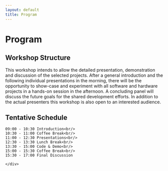 ```yaml
---
layout: default
title: Program
---
```


<div id="program">
  <h1 class="pageTitle">Program</h1>
  <div class="programContent">
	<h2>Workshop Structure</h2>
		This workshop intends to allow the detailed presentation, demonstration and discussion of the selected projects. After a general introduction and the following individual presentations in the morning, there will be the opportunity to show-case and experiment with all software and hardware projects in a hands-on session in the afternoon. A concluding panel will discuss the future goals for the shared development efforts. In addition to the actual presenters this workshop is also open to an interested audience.
	<h2>Tentative Schedule</h2>

	09:00 - 10:30 Introduction<br/>  
	10:30 - 11:00 Coffee Break<br/>  
	11:00 - 12:30 Presentations<br/>
	12:30 - 13:30 Lunch Break<br/>
	13:30 - 15:00 Code & Demo<br/>
	15:00 - 15:30 Coffee Break<br/>  
	15:30 - 17:00 Final Discussion

    </div>
  </div>
</div>
